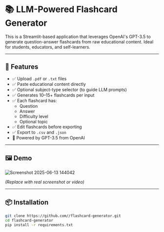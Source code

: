 # 📚 LLM-Powered Flashcard Generator

This is a Streamlit-based application that leverages OpenAI's GPT-3.5 to generate question-answer flashcards from raw educational content. Ideal for students, educators, and self-learners.

---

## 🚀 Features

- ✅ Upload `.pdf` or `.txt` files
- ✅ Paste educational content directly
- ✅ Optional subject-type selector (to guide LLM prompts)
- ✅ Generates 10–15+ flashcards per input
- ✅ Each flashcard has:
  - Question
  - Answer
  - Difficulty level
  - Optional topic
- ✅ Edit flashcards before exporting
- ✅ Export to `.csv` and `.json`
- 🧠 Powered by GPT-3.5 from OpenAI

---

## 🖼️ Demo

![Screenshot 2025-06-13 144042](https://github.com/user-attachments/assets/b13e6bb1-5a2a-44ab-b065-c2fa0e3acc1e)



*(Replace with real screenshot or video)*

---

## 📦 Installation

```bash
git clone https://github.com//flashcard-generator.git
cd flashcard-generator
pip install -r requirements.txt
